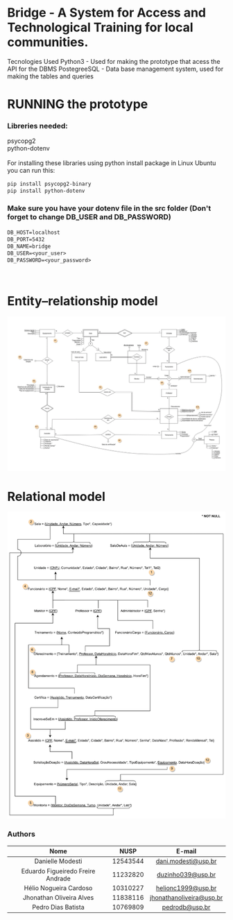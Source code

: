 # Bridge - A System for Access and Technological Training for local communities.
Tecnologies Used
Python3 - Used for making the prototype that acess the API for the DBMS
PostegreeSQL - Data base management system, used for making the tables and queries

# RUNNING the prototype
### Libreries needed:
psycopg2<br>python-dotenv<br><br>For installing these libraries using python install package in Linux Ubuntu you can run this:
<br>
```
pip install psycopg2-binary
pip install python-dotenv
```
### Make sure you have your dotenv file in the src folder (Don't forget to change DB_USER and DB_PASSWORD) 
```
DB_HOST=localhost
DB_PORT=5432
DB_NAME=bridge
DB_USER=<your_user>
DB_PASSWORD=<your_password>
```
<br>

# Entity–relationship model
![DER_BRIDGE](assets/bridge_der-1.png)

# Relational model
![MREL_BRIDGE](assets/bridge_mr-1.png)

### Authors

|        Nome                         |    NUSP   |           E-mail            |
|:-----------------------------------:|:---------:|:---------------------------:|
|     Danielle Modesti                |  12543544 |    dani.modesti@usp.br      |
|   Eduardo Figueiredo Freire Andrade |  11232820 |    duzinho039@usp.br        |
|   Hélio Nogueira Cardoso            |  10310227 |    helionc1999@usp.br       |
|   Jhonathan Oliveira Alves          |  11838116 |    jhonathanoliveira@usp.br |
|   Pedro Dias Batista                |  10769809 |    pedrodb@usp.br           |
